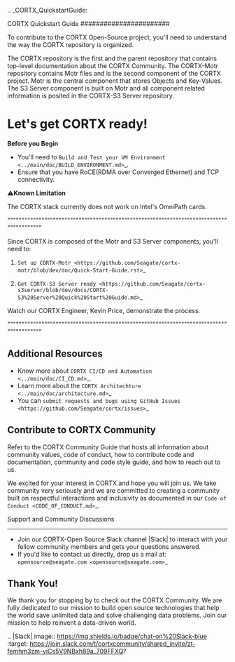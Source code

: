 .. _CORTX_QuickstartGuide:

CORTX Quickstart Guide
#######################

To contribute to the CORTX Open-Source project, you'll need to understand the way the CORTX repository is organized. 

The CORTX repository is the first and the parent repository that contains top-level documentation about the CORTX Community. The CORTX-Motr repository contains Motr files and is the second component of the CORTX project. Motr is the central component that stores Objects and Key-Values. The S3 Server component is built on Motr and all component related information is posited in the CORTX-S3 Server repository. 

Let's get CORTX ready!
======================

**Before you Begin**

- You'll need to `Build and Test your VM Environment <../main/doc/BUILD_ENVIRONMENT.md>`_.
- Ensure that you have RoCE(RDMA over Converged Ethernet) and TCP connectivity.

⚠️**Known Limitation**

The CORTX stack currently does not work on Intel's OmniPath cards.

"""""""""""""""""""""""""""""""""""""""""""""""""""""""""""""""""""""""""""""""""""""""""

Since CORTX is composed of the Motr and S3 Server components, you'll need to:

1. `Set up CORTX-Motr <https://github.com/Seagate/cortx-motr/blob/dev/doc/Quick-Start-Guide.rst>`_

2. `Get CORTX-S3 Server ready <https://github.com/Seagate/cortx-s3server/blob/dev/docs/CORTX-S3%20Server%20Quick%20Start%20Guide.md>`_

Watch our CORTX Engineer, Kevin Price, demonstrate **<link to the video>** the process.

"""""""""""""""""""""""""""""""""""""""""""""""""""""""""""""""""""""""""""""""""""""""""

Additional Resources
---------------------

- Know more about `CORTX CI/CD and Automation <../main/doc/CI_CD.md>`_.
- Learn more about the `CORTX Architechture <../main/doc/architecture.md>`_
- You can `submit requests and bugs using GitHub Issues <https://github.com/Seagate/cortx/issues>`_

Contribute to CORTX Community
-----------------------------

Refer to the CORTX Community Guide **<link placeholder>** that hosts all information about community values, code of conduct, how to contribute code and documentation, community and code style guide, and how to reach out to us.

We excited for your interest in CORTX and hope you will join us. We take community very seriously and we are committed to creating a community built on respectful interactions and inclusivity as documented in our `Code of Conduct <CODE_OF_CONDUCT.md>`_.

Support and Community Discussions
*********************************

- Join our CORTX-Open Source Slack channel |Slack| to interact with your fellow community members and gets your questions answered. 
- If you'd like to contact us directly, drop us a mail at: `opensource@seagate.com <opensource@seagate.com>`_

Thank You!
-----------

We thank you for stopping by to check out the CORTX Community. We are fully dedicated to our mission to build open source technologies that help the world save unlimited data and solve challenging data problems. Join our mission to help reinvent a data-driven world.

.. |Slack| image:: https://img.shields.io/badge/chat-on%20Slack-blue
   :target: https://join.slack.com/t/cortxcommunity/shared_invite/zt-femhm3zm-yiCs5V9NBxh89a_709FFXQ?
